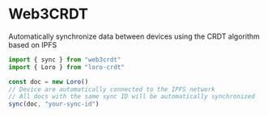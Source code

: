 # Web3CRDT

Automatically synchronize data between devices using the CRDT algorithm based on IPFS

```ts
import { sync } from "web3crdt"
import { Loro } from "loro-crdt"

const doc = new Loro()
// Device are automatically connected to the IPFS network 
// All docs with the same sync ID will be automatically synchronized
sync(doc, "your-sync-id")
```
